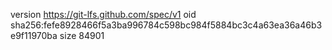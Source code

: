 version https://git-lfs.github.com/spec/v1
oid sha256:fefe8928466f5a3ba996784c598bc984f5884bc3c4a63ea36a46b3e9f11970ba
size 84901
